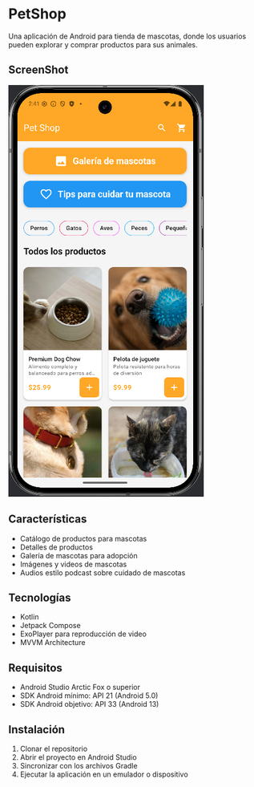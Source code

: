 # PetShop

Una aplicación de Android para tienda de mascotas, donde los usuarios pueden explorar y comprar productos para sus animales.

## ScreenShot

![Screenshot PetShop App](/images/screenshot.png)

## Características

- Catálogo de productos para mascotas
- Detalles de productos
- Galería de mascotas para adopción
- Imágenes y videos de mascotas
- Audios estilo podcast sobre cuidado de mascotas

## Tecnologías

- Kotlin
- Jetpack Compose
- ExoPlayer para reproducción de video
- MVVM Architecture

## Requisitos

- Android Studio Arctic Fox o superior
- SDK Android mínimo: API 21 (Android 5.0)
- SDK Android objetivo: API 33 (Android 13)

## Instalación

1. Clonar el repositorio
2. Abrir el proyecto en Android Studio
3. Sincronizar con los archivos Gradle
4. Ejecutar la aplicación en un emulador o dispositivo

